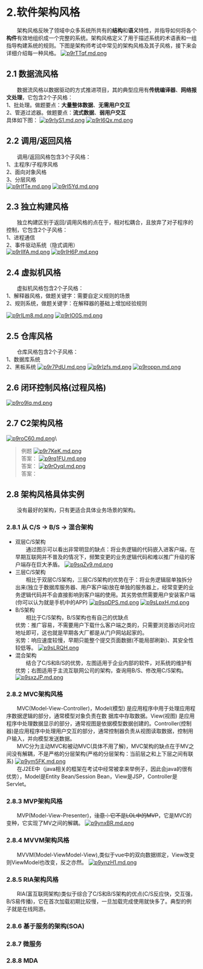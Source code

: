 # 2.软件架构风格
&emsp;&emsp;架构风格反映了领域中众多系统所共有的**结构**和**语义**特性，并指导如何将各个**构件**有效地组织成一个完整的系统。架构风格定义了用于描述系统的术语表和一组指导构建系统的规则。下图是架构师考试中常见的架构风格及其子风格，接下来会详细介绍每一种风格。
[![p9rTTqf.md.png](https://s1.ax1x.com/2023/05/11/p9rTTqf.md.png)](https://imgse.com/i/p9rTTqf)
## 2.1 数据流风格
&emsp;&emsp;数据流风格以数据驱动的方式推进项目，其的典型应用有**传统编译器**、**网络报文处理**，它包含2个子风格：\
1、批处理。做题要点：**大量整体数据**、**无需用户交互**\
2、管道过滤器。做题要点：**流式数据**、**弱用户交互**\
具体如下图：
[![p9rIyS1.md.png](https://s1.ax1x.com/2023/05/11/p9rIyS1.md.png)](https://imgse.com/i/p9rIyS1)
[![p9rI6Qx.md.png](https://s1.ax1x.com/2023/05/11/p9rI6Qx.md.png)](https://imgse.com/i/p9rI6Qx)
## 2.2 调用/返回风格
&emsp;&emsp;调用/返回风格包含3个子风格：\
1、主程序/子程序风格\
2、面向对象风格\
3、分层风格\
[![p9rIfTe.md.png](https://s1.ax1x.com/2023/05/11/p9rIfTe.md.png)](https://imgse.com/i/p9rIfTe)
[![p9rI5Yd.md.png](https://s1.ax1x.com/2023/05/11/p9rI5Yd.md.png)](https://imgse.com/i/p9rI5Yd)


## 2.3 独立构建风格
&emsp;&emsp;独立构建区别于返回/调用风格的点在于，相对松耦合，且放弃了对子程序的控制，它包含2个子风格：\
1、进程通信\
2、事件驱动系统（隐式调用）\
[![p9rIIfA.md.png](https://s1.ax1x.com/2023/05/11/p9rIIfA.md.png)](https://imgse.com/i/p9rIIfA)
[![p9rIH6P.md.png](https://s1.ax1x.com/2023/05/11/p9rIH6P.md.png)](https://imgse.com/i/p9rIH6P)

## 2.4 虚拟机风格
&emsp;&emsp;虚拟机风格包含2个子风格：\
1、解释器风格，做题关键字：需要自定义规则的场景\
2、规则系统，做题关键字：在解释器的基础上增加经验规则

[![p9rILm8.md.png](https://s1.ax1x.com/2023/05/11/p9rILm8.md.png)](https://imgse.com/i/p9rILm8)
[![p9rIO0S.md.png](https://s1.ax1x.com/2023/05/11/p9rIO0S.md.png)](https://imgse.com/i/p9rIO0S)

## 2.5 仓库风格
&emsp;&emsp;仓库风格包含2个子风格：\
1、数据库系统\
2、黑板系统
[![p9r7PdU.md.png](https://s1.ax1x.com/2023/05/11/p9r7PdU.md.png)](https://imgse.com/i/p9r7PdU)
[![p9rIzfs.md.png](https://s1.ax1x.com/2023/05/11/p9rIzfs.md.png)](https://imgse.com/i/p9rIzfs)
[![p9roppn.md.png](https://s1.ax1x.com/2023/05/11/p9roppn.md.png)](https://imgse.com/i/p9roppn)
## 2.6 闭环控制风格(过程风格)
[![p9ro9lq.md.png](https://s1.ax1x.com/2023/05/11/p9ro9lq.md.png)](https://imgse.com/i/p9ro9lq)
## 2.7 C2架构风格
[![p9roC60.md.png](https://s1.ax1x.com/2023/05/11/p9roC60.md.png)](https://imgse.com/i/p9roC60)\
>例题
[![p9r7KeK.md.png](https://s1.ax1x.com/2023/05/11/p9r7KeK.md.png)](https://imgse.com/i/p9r7KeK)\
答案：
[![p9rq1FU.md.png](https://s1.ax1x.com/2023/05/11/p9rq1FU.md.png)](https://imgse.com/i/p9rq1FU)\
答案：
[![p9rOyqI.md.png](https://s1.ax1x.com/2023/05/11/p9rOyqI.md.png)](https://imgse.com/i/p9rOyqI)\
答案：
## 2.8 架构风格具体实例
&emsp;&emsp;没有最好的架构，只有更适合具体业务场景的架构。
### 2.8.1 从 C/S -> B/S -> 混合架构
- 双层C/S架构\
&emsp;&emsp;通过图示可以看出非常明显的缺点：将业务逻辑的代码嵌入进客户端，在早期互联网并不普及的情况下，频繁变更的业务逻辑代码和难以推广升级的客户端存在巨大矛盾。
[![p9sqZv9.md.png](https://s1.ax1x.com/2023/05/12/p9sqZv9.md.png)](https://imgse.com/i/p9sqZv9)
- 三层C/S架构\
&emsp;&emsp;相比于双层C/S架构，三层C/S架构的优势在于：将业务逻辑层单独拆分出来(独立于数据库服务器、用户客户端)放在单独的服务器上，经常变更的业务逻辑代码并不会直接影响到客户端的使用。其劣势依然需要用户安装客户端(你可以认为就是手机中的APP)
[![p9sqDPS.md.png](https://s1.ax1x.com/2023/05/12/p9sqDPS.md.png)](https://imgse.com/i/p9sqDPS)
[![p9sLpxH.md.png](https://s1.ax1x.com/2023/05/12/p9sLpxH.md.png)](https://imgse.com/i/p9sLpxH)
- B/S架构\
&emsp;&emsp;相比于C/S架构，B/S架构也有自己的优缺点\
优势：推广容易，不需要用户下载什么客户端之类的，只需要浏览器访问对应地址即可，这也就是早期各大厂都是从门户网站起家的。\
劣势：响应速度较慢，早期只能整个提交页面数据(不能局部刷新)、其安全性较低等。
[![p9sLRQH.png](https://s1.ax1x.com/2023/05/12/p9sLRQH.png)](https://imgse.com/i/p9sLRQH)
- 混合架构\
&emsp;&emsp;结合了C/S和B/S的优势，左图适用于企业内部的软件，对系统的维护有优势；右图适用于主流互联网公司的架构，查询用B/S、修改用C/S架构。
[![p9sxzJP.md.png](https://s1.ax1x.com/2023/05/12/p9sxzJP.md.png)](https://imgse.com/i/p9sxzJP)
### 2.8.2 MVC架构风格
&emsp;&emsp;MVC(Model-View-Controller)，Model(模型) 是应用程序中用于处理应用程序数据逻辑的部分，通常模型对象负责在数
据库中存取数据。View(视图) 是应用程序中处理数据显示的部分，通常视图是依据模型数据创建的。Controller(控制器)是应用程序中处理用户交互的部分，通常控制器负责从视图读取数据，控制用户输入，并向模型发送数据。\
&emsp;&emsp;MVC分为主动MVC和被动MVC(具体不用了解)，MVC架构的缺点在于MV之间没有解耦，不是严格的分层架构(严格的分层架构：当前层之和上下层之间有联系)
[![p9ym5FK.md.png](https://s1.ax1x.com/2023/05/12/p9ym5FK.md.png)](https://imgse.com/i/p9ym5FK)\
&emsp;&emsp;在J2EE中（java相关的框架在考试中经常被拿来举例子，因此会java的很有优势），Model是Entity Bean/Session Bean，View是JSP，Controller是Servlet。
### 2.8.3 MVP架构风格
&emsp;&emsp;MVP(Model-View-Presenter)，~~注意：它不是LOL中的MVP~~，它是MVC的变种，它实现了MV之间的解耦。
[![p9ynxBR.md.png](https://s1.ax1x.com/2023/05/12/p9ynxBR.md.png)](https://imgse.com/i/p9ynxBR)
### 2.8.4 MVVM架构风格
&emsp;&emsp;MVVM(Model-ViewModel-View),类似于vue中的双向数据绑定，View改变则ViewModel也改变，反之亦然。
[![p9ynzH1.md.png](https://s1.ax1x.com/2023/05/12/p9ynzH1.md.png)](https://imgse.com/i/p9ynzH1)
### 2.8.5 RIA架构风格
&emsp;&emsp;RIA(富互联网架构)类似于综合了C/S和B/S架构的优点(C/S反应快，交互强，B/S易传播)，它在首次加载初期比较慢，一旦加载完成使用就快多了。典型的例子就是在线网游。
### 2.8.6 基于服务的架构(SOA)

### 2.8.7 微服务

### 2.8.8 MDA
